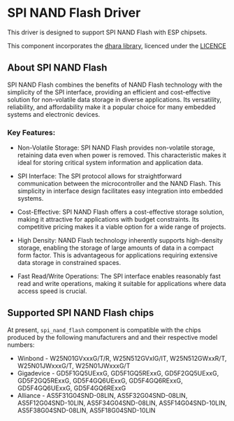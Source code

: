 # SPI NAND Flash Driver

This driver is designed to support SPI NAND Flash with ESP chipsets.

This component incorporates the [dhara library](https://github.com/dlbeer/dhara), licenced under the [LICENCE](https://github.com/dlbeer/dhara/blob/master/LICENSE)

## About SPI NAND Flash
SPI NAND Flash combines the benefits of NAND Flash technology with the simplicity of the SPI interface, providing an efficient and cost-effective solution for non-volatile data storage in diverse applications. Its versatility, reliability, and affordability make it a popular choice for many embedded systems and electronic devices.

### Key Features:
* Non-Volatile Storage: SPI NAND Flash provides non-volatile storage, retaining data even when power is removed. This characteristic makes it ideal for storing critical system information and application data.

* SPI Interface: The SPI protocol allows for straightforward communication between the microcontroller and the NAND Flash. This simplicity in interface design facilitates easy integration into embedded systems.

* Cost-Effective: SPI NAND Flash offers a cost-effective storage solution, making it attractive for applications with budget constraints. Its competitive pricing makes it a viable option for a wide range of projects.

* High Density: NAND Flash technology inherently supports high-density storage, enabling the storage of large amounts of data in a compact form factor. This is advantageous for applications requiring extensive data storage in constrained spaces.

* Fast Read/Write Operations: The SPI interface enables reasonably fast read and write operations, making it suitable for applications where data access speed is crucial.

## Supported SPI NAND Flash chips

At present, `spi_nand_flash` component is compatible with the chips produced by the following manufacturers and and their respective model numbers:

* Winbond - W25N01GVxxxG/T/R, W25N512GVxIG/IT, W25N512GWxxR/T, W25N01JWxxxG/T, W25N01JWxxxG/T
* Gigadevice -  GD5F1GQ5UExxG, GD5F1GQ5RExxG, GD5F2GQ5UExxG, GD5F2GQ5RExxG, GD5F4GQ6UExxG, GD5F4GQ6RExxG, GD5F4GQ6UExxG, GD5F4GQ6RExxG
* Alliance - AS5F31G04SND-08LIN, AS5F32G04SND-08LIN, AS5F12G04SND-10LIN, AS5F34G04SND-08LIN, AS5F14G04SND-10LIN, AS5F38G04SND-08LIN, AS5F18G04SND-10LIN

